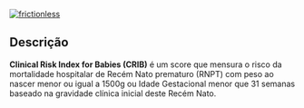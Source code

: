 [![frictionless](https://github.com/fhemig/CRIB/actions/workflows/frictionless.yaml/badge.svg)](https://github.com/fhemig/CRIB/actions/workflows/frictionless.yaml)

## Descrição

**Clinical Risk Index for Babies (CRIB)** é um score que mensura o risco da mortalidade hospitalar de Recém Nato prematuro (RNPT) com peso ao nascer menor ou igual a 1500g ou Idade Gestacional menor que 31 semanas baseado na gravidade clínica inicial deste Recém Nato.
